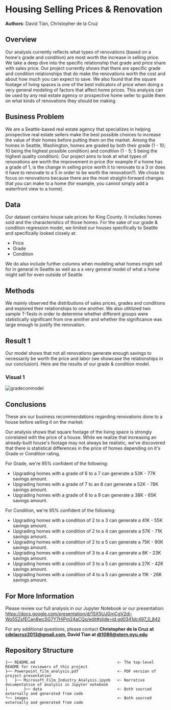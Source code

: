 # Housing Selling Prices & Renovation

**Authors**: David Tian, Christopher de la Cruz

## Overview

Our analysis currently reflects what types of renovations (based on a home's grade and condition) are most worth the increase in selling price. We take a deep dive into the specific relationship that grade and price share with sales price. Our project currently shows that there are specific grade and condition relationships that do make the renovations worth the cost and about how much you can expect to save. We also found that the square footage of living spaces is one of the best indicators of price when doing a very general modeling of factors that affect home prices. This analysis can be used by any real estate agency or prospective home seller to guide them on what kinds of renovations they should be making.

## Business Problem

We are a Seattle-based real estate agency that specializes in helping prospective real estate sellers make the best possible choices to increase the value of their homes before putting them on the market. Among the homes in Seattle, Washington, homes are graded by both their grade (1 - 10; 10 being the highest possible condition) and condition (1 - 5; 5 being the highest quality condition). Our project aims to look at what types of renovations are worth the improvement in price (for example if a home has a grade of 1, is the change in selling price worth it to renovate to a 3 or does it have to renovate to a 5 in order to be worth the renovation?). We chose to focus on renovations because there are the most straight-forward changes that you can make to a home (for example, you cannot simply add a waterfront view to a home).

## Data

Our dataset contains house sale prices for King County. It includes homes sold and the characteristics of those homes. For the sake of our grade & condition regression model, we limited our houses specifically to Seattle and specifically looked closely at:

- Price<br>
- Grade<br>
- Condition<br>

We do also include further columns when modeling what homes might sell for in general in Seattle as well as a a very general model of what a home might sell for even outside of Seattle

## Methods

We mainly observed the distributions of sales prices, grades and conditions and explored their relationships to one another. We also utitilzied two sample T-Tests in order to determine whether different groups were statistically significant from one another and whether the significance was large enough to justify the renovation.

## Result 1

Our model shows that not all renovations generate enough savings to necessarily be worth the price and labor (we showcase the relationships in our conclusion). Here are the results of our grade & condition model.

### Visual 1

![gradeconmodel](https://user-images.githubusercontent.com/77891283/115739327-d375db80-a35b-11eb-9add-fbe1051d8b0d.png)


## Conclusions

These are our business recommendations regarding renovations done to a house before selling it on the market:

Our analysis shows that square footage of the living space is strongly correlated with the price of a house. While we realize that increasing an already-built house's footage may not always be realistic, we've discovered that there is statistical differences in the price of homes depending on it's Grade or Condition rating.

For Grade, we're 95% confident of the following: <br>
- Upgrading homes with a grade of 6 to a 7 can generate a 53K - 77K savings amount.
- Upgrading homes with a grade of 7 to an 8 can generate a 52K - 78K savings amount.
- Upgrading homes with a grade of 8 to a 9 can generate a 38K - 65K savings amount.

For Condition, we're 95% confident of the following: <br>
- Upgrading homes with a condition of 2 to a 3 can generate a 41K - 55K savings amount.
- Upgrading homes with a condition of 2 to a 4 can generate a 57K - 71K savings amount.
- Upgrading homes with a condition of 2 to a 5 can generate a 75K - 90K savings amount.
- Upgrading homes with a condition of 3 to a 4 can generate a 8K - 23K savings amount.
- Upgrading homes with a condition of 3 to a 5 can generate a 27K - 42K savings amount.
- Upgrading homes with a condition of 4 to a 5 can generate a 11K - 26K savings amount.


## For More Information

Please review our full analysis in our Jupyter Notebook or our presentation: https://docs.google.com/presentation/d/1SX5UJGmCgV2di-Wo5SZsfECan8wcSG7Y7HiPm24aCQs/edit#slide=id.gd0341dc497_0_842

For any additional questions, please contact **Christopher de la Cruz at cdelacruz2013@gmail.com, David Tian at dt1086@stern.nyu.edu**

## Repository Structure

```
├── README.md                                    <- The top-level README for reviewers of this project
├── Powerpoint_film_analysis.pdf                 <- PDF version of project presentation
|   ├── Microsoft_Film_Industry_Analysis.ipynb   <- Narrative documentation of analysis in Jupyter notebook 
|       ├── data                                 <- Both sourced externally and generated from code
└── images                                       <- Both sourced externally and generated from code
```
